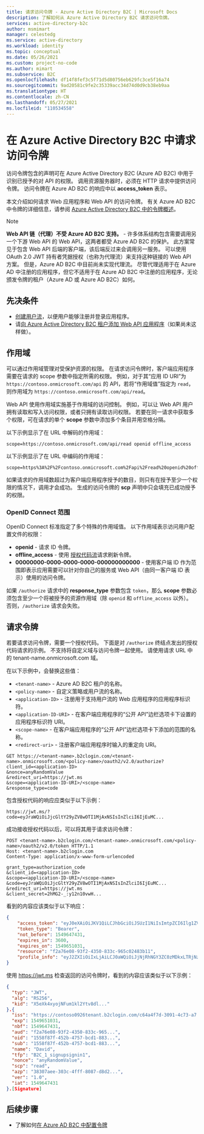 ```yaml
---
title: 请求访问令牌 - Azure Active Directory B2C | Microsoft Docs
description: 了解如何从 Azure Active Directory B2C 请求访问令牌。
services: active-directory-b2c
author: msmimart
manager: celestedg
ms.service: active-directory
ms.workload: identity
ms.topic: conceptual
ms.date: 05/26/2021
ms.custom: project-no-code
ms.author: mimart
ms.subservice: B2C
ms.openlocfilehash: df14f8fef3c5f71d5d80756eb629fc3ce5f16a74
ms.sourcegitcommit: 9ad20581c9fe2c35339acc34d74d0d9cb38eb9aa
ms.translationtype: HT
ms.contentlocale: zh-CN
ms.lasthandoff: 05/27/2021
ms.locfileid: "110534558"
---
```

# <a name="request-an-access-token-in-azure-active-directory-b2c"></a>在 Azure Active Directory B2C 中请求访问令牌

访问令牌包含的声明可在 Azure Active Directory B2C (Azure AD B2C) 中用于识别已授予的对 API 的权限。 调用资源服务器时，必须在 HTTP 请求中提供访问令牌。 访问令牌在 Azure AD B2C 的响应中以 **access_token** 表示。

本文介绍如何请求 Web 应用程序和 Web API 的访问令牌。 有关 Azure AD B2C 中令牌的详细信息，请参阅 [Azure Active Directory B2C 中的令牌概述](tokens-overview.md)。

> [!NOTE]
> **Web API 链（代理）不受 Azure AD B2C 支持。** - 许多体系结构包含需要调用另一个下游 Web API 的 Web API，这两者都受 Azure AD B2C 的保护。 此方案常见于包含 Web API 后端的客户端，该后端反过来会调用另一服务。 可以使用 OAuth 2.0 JWT 持有者凭据授权（也称为代理流）来支持这种链接的 Web API 方案。 但是，Azure AD B2C 中目前尚未实现代理流。 尽管代理适用于在 Azure AD 中注册的应用程序，但它不适用于在 Azure AD B2C 中注册的应用程序，无论颁发令牌的租户（Azure AD 或 Azure AD B2C）如何。

## <a name="prerequisites"></a>先决条件

- [创建用户流](tutorial-create-user-flows.md)，以便用户能够注册并登录应用程序。
- 请[向 Azure Active Directory B2C 租户添加 Web API 应用程序](add-web-api-application.md)（如果尚未这样做）。

## <a name="scopes"></a>作用域

可以通过作用域管理对受保护资源的权限。 在请求访问令牌时，客户端应用程序需要在请求的 scope 参数中指定所需的权限。 例如，对于其“应用 ID URI”为 `https://contoso.onmicrosoft.com/api` 的 API，若将“作用域值”指定为 `read`，则作用域为 `https://contoso.onmicrosoft.com/api/read`。 

Web API 使用作用域实施基于作用域的访问控制。 例如，可以让 Web API 用户拥有读取和写入访问权限，或者只拥有读取访问权限。 若要在同一请求中获取多个权限，可在请求的单个 **scope** 参数中添加多个条目并用空格分隔。

以下示例显示了在 URL 中解码的作用域：

```
scope=https://contoso.onmicrosoft.com/api/read openid offline_access
```

以下示例显示了在 URL 中编码的作用域：

```
scope=https%3A%2F%2Fcontoso.onmicrosoft.com%2Fapi%2Fread%20openid%20offline_access
```

如果请求的作用域数超过为客户端应用程序授予的数目，则只有在授予至少一个权限的情况下，调用才会成功。 生成的访问令牌的 **scp** 声明中只会填充已成功授予的权限。 

### <a name="openid-connect-scopes"></a>OpenID Connect 范围

OpenID Connect 标准指定了多个特殊的作用域值。 以下作用域表示访问用户配置文件的权限：

- **openid** - 请求 ID 令牌。
- **offline_access** - 使用 [授权代码流](authorization-code-flow.md)请求刷新令牌。
- **00000000-0000-0000-0000-000000000000** - 使用客户端 ID 作为范围即表示应用需要可以针对你自己的服务或 Web API（由同一客户端 ID 表示）使用的访问令牌。

如果 `/authorize` 请求中的 **response_type** 参数包含 `token`，那么 **scope** 参数必须包含至少一个将被授予的资源作用域（除 `openid` 和 `offline_access` 以外）。 否则，`/authorize` 请求会失败。

## <a name="request-a-token"></a>请求令牌

若要请求访问令牌，需要一个授权代码。 下面是对 `/authorize` 终结点发出的授权代码请求的示例。 不支持将自定义域与访问令牌一起使用。 请使用请求 URL 中的 tenant-name.onmicrosoft.com 域。

在以下示例中，会替换这些值：

- `<tenant-name>` - Azure AD B2C 租户的名称。
- `<policy-name>` - 自定义策略或用户流的名称。
- `<application-ID>` - 注册用于支持用户流的 Web 应用程序的应用程序标识符。
- `<application-ID-URI>` - 在客户端应用程序的“公开 API”边栏选项卡下设置的应用程序标识符 URI。
- `<scope-name>` - 在客户端应用程序的“公开 API”边栏选项卡下添加的范围的名称。
- `<redirect-uri>` - 注册客户端应用程序时输入的重定向 URI。

```http
GET https://<tenant-name>.b2clogin.com/<tenant-name>.onmicrosoft.com/<policy-name>/oauth2/v2.0/authorize?
client_id=<application-ID>
&nonce=anyRandomValue
&redirect_uri=https://jwt.ms
&scope=<application-ID-URI>/<scope-name>
&response_type=code
```

包含授权代码的响应应类似于以下示例：

```
https://jwt.ms/?code=eyJraWQiOiJjcGltY29yZV8wOTI1MjAxNSIsInZlciI6IjEuMC...
```

成功接收授权代码以后，可以将其用于请求访问令牌：

```http
POST <tenant-name>.b2clogin.com/<tenant-name>.onmicrosoft.com/<policy-name>/oauth2/v2.0/token HTTP/1.1
Host: <tenant-name>.b2clogin.com
Content-Type: application/x-www-form-urlencoded

grant_type=authorization_code
&client_id=<application-ID>
&scope=<application-ID-URI>/<scope-name>
&code=eyJraWQiOiJjcGltY29yZV8wOTI1MjAxNSIsInZlciI6IjEuMC...
&redirect_uri=https://jwt.ms
&client_secret=2hMG2-_:y12n10vwH...
```

看到的内容应该类似于以下响应：

```json
{
    "access_token": "eyJ0eXAiOiJKV1QiLCJhbGciOiJSUzI1NiIsImtpZCI6Ilg1ZVhrN...",
    "token_type": "Bearer",
    "not_before": 1549647431,
    "expires_in": 3600,
    "expires_on": 1549651031,
    "resource": "f2a76e08-93f2-4350-833c-965c02483b11",
    "profile_info": "eyJ2ZXIiOiIxLjAiLCJ0aWQiOiJjNjRhNGY3ZC0zMDkxLTRjNzMtYTcyMi1hM2YwNjk0Z..."
}
```

使用 https://jwt.ms 检查返回的访问令牌时，看到的内容应该类似于以下示例：

```json
{
  "typ": "JWT",
  "alg": "RS256",
  "kid": "X5eXk4xyojNFum1kl2Ytv8dl..."
}.{
  "iss": "https://contoso0926tenant.b2clogin.com/c64a4f7d-3091-4c73-a7.../v2.0/",
  "exp": 1549651031,
  "nbf": 1549647431,
  "aud": "f2a76e08-93f2-4350-833c-965...",
  "oid": "1558f87f-452b-4757-bcd1-883...",
  "sub": "1558f87f-452b-4757-bcd1-883...",
  "name": "David",
  "tfp": "B2C_1_signupsignin1",
  "nonce": "anyRandomValue",
  "scp": "read",
  "azp": "38307aee-303c-4fff-8087-d8d2...",
  "ver": "1.0",
  "iat": 1549647431
}.[Signature]
```

## <a name="next-steps"></a>后续步骤

- 了解如何[在 Azure AD B2C 中配置令牌](configure-tokens.md)
